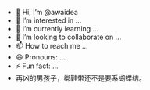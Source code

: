 - 👋 Hi, I’m @awaidea
- 👀 I’m interested in ...
- 🌱 I’m currently learning ...
- 💞️ I’m looking to collaborate on ...
- 📫 How to reach me ...
- 😄 Pronouns: ...
- ⚡ Fun fact: ...
- 再凶的男孩子，绑鞋带还不是要系蝴蝶结。

<!---
awaidea/awaidea is a ✨ special ✨ repository because its `README.md` (this file) appears on your GitHub profile.
You can click the Preview link to take a look at your changes.
--->
